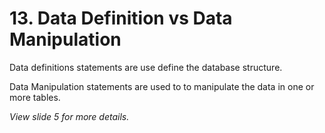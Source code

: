 # 13. Data Definition vs Data Manipulation

Data definitions statements are use define the database structure.

Data Manipulation statements are used to to manipulate the data in one or more tables.

_View slide 5 for more details._
